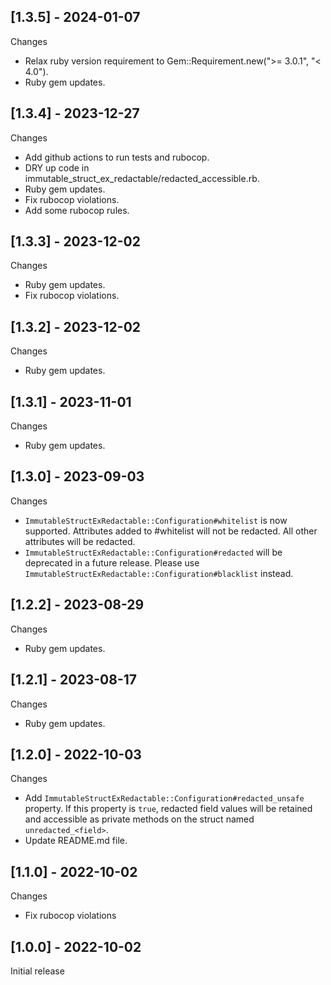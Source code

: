 ## [1.3.5] - 2024-01-07

Changes

- Relax ruby version requirement to Gem::Requirement.new(">= 3.0.1", "< 4.0").
- Ruby gem updates.

## [1.3.4] - 2023-12-27

Changes

- Add github actions to run tests and rubocop.
- DRY up code in immutable_struct_ex_redactable/redacted_accessible.rb.
- Ruby gem updates.
- Fix rubocop violations.
- Add some rubocop rules.

## [1.3.3] - 2023-12-02

Changes

- Ruby gem updates.
- Fix rubocop violations.

## [1.3.2] - 2023-12-02

Changes

- Ruby gem updates.

## [1.3.1] - 2023-11-01

Changes

- Ruby gem updates.

## [1.3.0] - 2023-09-03

Changes

- `ImmutableStructExRedactable::Configuration#whitelist` is now supported. Attributes added to #whitelist will not be redacted. All other attributes will be redacted.
- `ImmutableStructExRedactable::Configuration#redacted` will be deprecated in a future release. Please use `ImmutableStructExRedactable::Configuration#blacklist` instead.

## [1.2.2] - 2023-08-29

Changes

- Ruby gem updates.

## [1.2.1] - 2023-08-17

Changes

- Ruby gem updates.

## [1.2.0] - 2022-10-03

Changes

- Add `ImmutableStructExRedactable::Configuration#redacted_unsafe` property. If this property is `true`, redacted field values will be retained and accessible as private methods on the struct named `unredacted_<field>`.
- Update README.md file.

## [1.1.0] - 2022-10-02

Changes

- Fix rubocop violations

## [1.0.0] - 2022-10-02

Initial release
